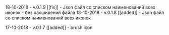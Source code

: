 18-10-2018 - v.0.1.9
[[fix]] - Json файл со списком наименований всех иконок - без расширений файла
18-10-2018 - v.0.1.8
[[added]] - Json файл со списком наименований всех иконок

17-10-2018 - v.0.1.7
[[added]] - brush icon
